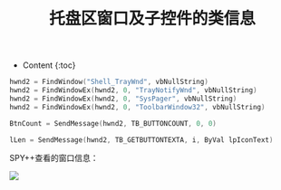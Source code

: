 ﻿---
layout:		post
category:	"program"
title:		"托盘区窗口及子控件的类信息"
tags:		[c++]
---
- Content
{:toc}


```cpp
hwnd2 = FindWindow("Shell_TrayWnd", vbNullString)
hwnd2 = FindWindowEx(hwnd2, 0, "TrayNotifyWnd", vbNullString)
hwnd2 = FindWindowEx(hwnd2, 0, "SysPager", vbNullString)
hwnd2 = FindWindowEx(hwnd2, 0, "ToolbarWindow32", vbNullString)

BtnCount = SendMessage(hwnd2, TB_BUTTONCOUNT, 0, 0)

lLen = SendMessage(hwnd2, TB_GETBUTTONTEXTA, i, ByVal lpIconText)
```

SPY++查看的窗口信息：

![](http://hiphotos.baidu.com/asmcvc/pic/item/5b8ba13df68ea4e79f3d6280.jpg)